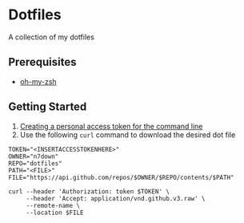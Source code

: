 # Dotfiles
A collection of my dotfiles

## Prerequisites
- [oh-my-zsh](https://github.com/robbyrussell/oh-my-zsh)

## Getting Started
1. [Creating a personal access token for the command line](https://help.github.com/articles/creating-a-personal-access-token-for-the-command-line/)
2. Use the following `curl` command to download the desired dot file
```
TOKEN="<INSERTACCESSTOKENHERE>"
OWNER="n7down"
REPO="dotfiles"
PATH="<FILE>"
FILE="https://api.github.com/repos/$OWNER/$REPO/contents/$PATH"

curl --header 'Authorization: token $TOKEN' \
     --header 'Accept: application/vnd.github.v3.raw' \
     --remote-name \
     --location $FILE
```
